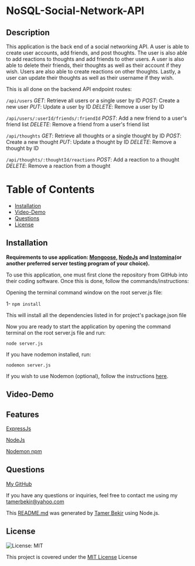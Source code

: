 # NoSQL-Social-Network-API
## Description 

This application is the back end of a social networking API. A user is able to create user accounts, add friends, and post thoughts. The user is also able to add reactions to thoughts and add friends to other users. A user is also able to delete their friends, their thoughts as well as their account if they wish. Users are also able to create reactions on other thoughts. Lastly, a user can update their thoughts as well as their username if they wish. 

This is all done on the backend API endpoint routes:

`/api/users`
*GET*: Retrieve all users or a single user by ID
*POST*: Create a new user
*PUT*: Update a user by ID
*DELETE*: Remove a user by ID

`/api/users/:userId/friends/:friendId`
*POST*: Add a new friend to a user's friend list
*DELETE*: Remove a friend from a user's friend list

`/api/thoughts`
*GET*: Retrieve all thoughts or a single thought by ID
*POST*: Create a new thought
*PUT*: Update a thought by ID
*DELETE*: Remove a thought by ID

`/api/thoughts/:thoughtId/reactions`
*POST*: Add a reaction to a thought
*DELETE*: Remove a reaction from a thought
 

# Table of Contents
- [Installation](#installation)
- [Video-Demo](#video-demo)
- [Questions](#questions)
- [License](#license)

## Installation
**Requirements to use application: <a href="https://www.mongodb.com/try/download/community-kubernetes-operator">Mongoose</a>,
 <a href="https://nodejs.org/en/">NodeJs</a> and <a href="https://insomnia.rest/download">Instomina</a>(or another preferred server testing program of your choice)</a>.**

To use this application, one must first clone the repository from GitHub into their coding software. Once this is done, follow the commands/instructions:

Opening the terminal command window on the root server.js file:

1- `npm install`

This will install all the dependencies listed in for project's package.json file 

Now you are ready to start the application by opening the command terminal on
the root server.js file and run:

`node server.js` 

If you have nodemon installed, run:

`nodemon server.js`

If you wish to use Nodemon (optional), follow the instructions <a href="https://www.npmjs.com/package/nodemon">here</a>.

## Video-Demo

## Features
<a href="https://expressjs.com/">ExpressJs</a>

<a href="https://nodejs.org/docs/latest/api/
">NodeJs</a>

<a href="https://www.npmjs.com/package/nodemon">Nodemon npm</a>


## Questions

<a href="https://github.com/tamerbekir">My GitHub</a>


If you have any questions or inquiries, feel free to contact me using my <a href="mailto:tamerbekir@yahoo.com">tamerbekir@yahoo.com</a>


This <a href="https://github.com/Tamerbekir/tamer-readme-generator">README.md</a> was generated by <a href="https://github.com/Tamerbekir">Tamer Bekir</a> using Node.js.

## License
![License: MIT](https://img.shields.io/badge/License-MIT-yellow.svg)

This project is covered under the [MIT License](https://opensource.org/blog/license/mit) License

